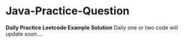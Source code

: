 # Java-Practice-Question

**Daily Practice Leetcode Example Solution** 
Daily one or two code will update soon....

